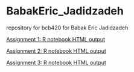 # BabakEric_Jadidzadeh
repository for bcb420 for Babak Eric Jadidzadeh

[Assignment 1: R notebook HTML output](https://github.com/bcb420-2023/BabakEric_Jadidzadeh/blob/main/r_notebook.nb.html)

[Assignment 2: R notebook HTML output](https://github.com/bcb420-2023/BabakEric_Jadidzadeh/blob/main/a2_notebook.nb.html)

[Assignment 3: R notebook HTML output](https://github.com/bcb420-2023/BabakEric_Jadidzadeh/blob/main/a3/A3_BabakEric_Jadidzadeh.nb.html)
